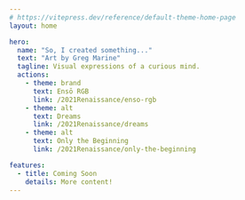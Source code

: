 ```yaml
---
# https://vitepress.dev/reference/default-theme-home-page
layout: home

hero:
  name: "So, I created something..."
  text: "Art by Greg Marine"
  tagline: Visual expressions of a curious mind.
  actions:
    - theme: brand
      text: Ensō RGB
      link: /2021Renaissance/enso-rgb
    - theme: alt
      text: Dreams
      link: /2021Renaissance/dreams
    - theme: alt
      text: Only the Beginning
      link: /2021Renaissance/only-the-beginning

features:
  - title: Coming Soon
    details: More content!
---
```



